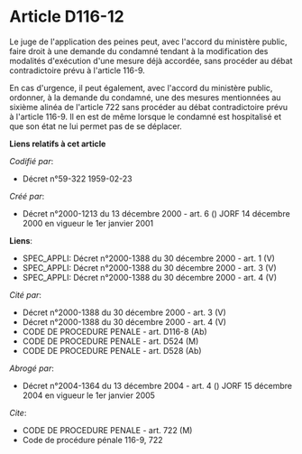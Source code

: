 # Article D116-12

Le juge de l'application des peines peut, avec l'accord du ministère public, faire droit à une demande du condamné tendant à
la modification des modalités d'exécution d'une mesure déjà accordée, sans procéder au débat contradictoire prévu à l'article
116-9.

En cas d'urgence, il peut également, avec l'accord du ministère public, ordonner, à la demande du condamné, une des mesures
mentionnées au sixième alinéa de l'article 722 sans procéder au débat contradictoire prévu à l'article 116-9. Il en est de
même lorsque le condamné est hospitalisé et que son état ne lui permet pas de se déplacer.

**Liens relatifs à cet article**

_Codifié par_:

  - Décret n°59-322 1959-02-23

_Créé par_:

  - Décret n°2000-1213 du 13 décembre 2000 - art. 6 () JORF 14 décembre 2000 en vigueur le 1er janvier 2001

**Liens**:

  - SPEC_APPLI: Décret n°2000-1388 du 30 décembre 2000 - art. 1 (V)
  - SPEC_APPLI: Décret n°2000-1388 du 30 décembre 2000 - art. 3 (V)
  - SPEC_APPLI: Décret n°2000-1388 du 30 décembre 2000 - art. 4 (V)

_Cité par_:

  - Décret n°2000-1388 du 30 décembre 2000 - art. 3 (V)
  - Décret n°2000-1388 du 30 décembre 2000 - art. 4 (V)
  - CODE DE PROCEDURE PENALE - art. D116-8 (Ab)
  - CODE DE PROCEDURE PENALE - art. D524 (M)
  - CODE DE PROCEDURE PENALE - art. D528 (Ab)

_Abrogé par_:

  - Décret n°2004-1364 du 13 décembre 2004 - art. 4 () JORF 15 décembre 2004 en vigueur le 1er janvier 2005

_Cite_:

  - CODE DE PROCEDURE PENALE - art. 722 (M)
  - Code de procédure pénale 116-9, 722
